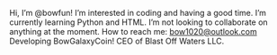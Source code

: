 Hi, I’m @bowfun!
I’m interested in coding and having a good time.
I’m currently learning Python and HTML.
I’m not looking to collaborate on anything at the moment.
How to reach me: bow1020@outlook.com
Developing BowGalaxyCoin!
CEO of Blast Off Waters LLC.

